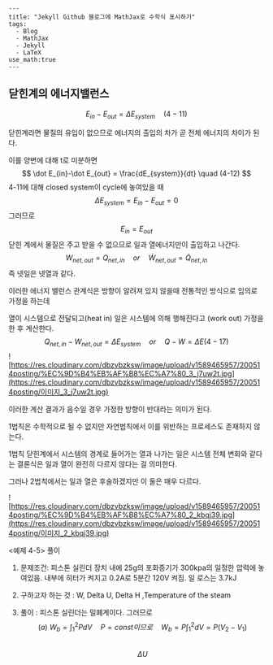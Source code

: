 ```
---
title: "Jekyll Github 블로그에 MathJax로 수학식 표시하기"
tags:
  - Blog
  - MathJax
  - Jekyll
  - LaTeX
use_math:true
---
```

## 닫힌계의 에너지밸런스

$$
E_{in}-E_{out}=\Delta E_{system} \quad (4-11)
$$

닫힌계라면 물질의 유입이 없으므로 에너지의 출입의 차가 곧 전체 에너지의 차이가 된다.

이를 양변에 대해 t로 미분하면
$$
\dot E_{in}-\dot E_{out} = \frac{dE_{system}}{dt} \quad (4-12)
$$
4-11에 대해 closed system이 cycle에 놓여있을 때 
$$
\Delta E_{system}=E_{in}-E_{out}=0
$$
그러므로 
$$
E_{in}=E_{out}
$$
닫힌 계에서 물질은 주고 받을 수 없으므로 일과 열에너지만이 출입하고 나간다.
$$
W_{net,out}=Q_{net,in}\quad or \quad \dot W_{net,out}=\dot Q_{net,in}
$$
즉 넷일은 넷열과 같다.

이러한 에너지 밸런스 관계식은 방향이 알려져 있지 않을때 전통적인 방식으로 임의로 가정을 하는데

열이 시스템으로 전달되고(heat in) 일은 시스템에 의해 행해진다고 (work out) 가정을 한 후 계산한다.
$$
Q_{net,in}-W_{net,out}=\Delta E_{system} \quad or \quad Q-W=\Delta E (4-17)
$$
![https://res.cloudinary.com/dbzvbzksw/image/upload/v1589465957/200514posting/%EC%9D%B4%EB%AF%B8%EC%A7%80_3_j7uw2t.jpg](https://res.cloudinary.com/dbzvbzksw/image/upload/v1589465957/200514posting/이미지_3_j7uw2t.jpg)

이러한 계산 결과가 음수일 경우 가정한 방향이 반대라는 의미가 된다.

1법칙은 수학적으로 될 수 없지만 자연법칙에서 이를 위반하는 프로세스도 존재하지 않는다. 

1법칙 닫힌계에서 시스템의 경계로 들어가는 열과 나가는 일은 시스템 전체 변화와 같다는 결론식은 일과 열이 완전히 다르지 않다는 걸 의미한다.

그러나 2법칙에서는 일과 열은 후술하겠지만 이 둘은 매우 다르다. 

![https://res.cloudinary.com/dbzvbzksw/image/upload/v1589465957/200514posting/%EC%9D%B4%EB%AF%B8%EC%A7%80_2_kbqj39.jpg](https://res.cloudinary.com/dbzvbzksw/image/upload/v1589465957/200514posting/이미지_2_kbqj39.jpg)

<예제 4-5> 풀이

1. 문제조건: 피스톤 실린더 장치 내에 25g의 포화증기가 300kpa의 일정한 압력에 놓여있음. 내부에 히터가 켜지고 0.2A로 5분간 120V 켜짐. 일 로스는 3.7kJ 

2. 구하고자 하는 것 : W, Delta U,  Delta H ,Temperature of the steam

3. 풀이 :  피스톤 실린더는 밀폐계이다. 그러므로 
   $$
   (a)\ W_b=\int_1^2PdV \quad P=const이므로 \quad W_b=P\int^2_1dV=P(V_2-V_1)
   $$
   ​                           
   $$
   \Delta U
   $$
   